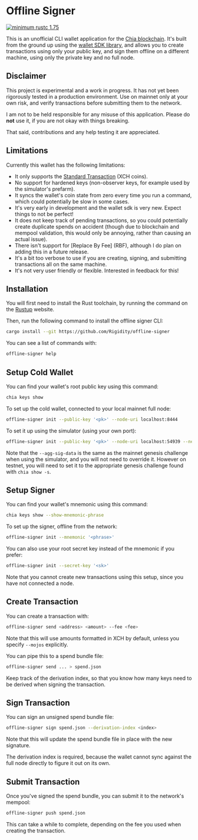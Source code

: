 # Offline Signer

[![minimum rustc 1.75](https://img.shields.io/badge/rustc-1.75+-red.svg)](https://rust-lang.github.io/rfcs/2495-min-rust-version.html)

This is an unofficial CLI wallet application for the [Chia blockchain](https://chia.net). It's built from the ground up using the [wallet SDK library](https://github.com/Rigidity/chia-wallet-sdk), and allows you to create transactions using only your public key, and sign them offline on a different machine, using only the private key and no full node.

## Disclaimer

This project is experimental and a work in progress. It has not yet been rigorously tested in a production environment. Use on mainnet only at your own risk, and verify transactions before submitting them to the network.

I am not to be held responsible for any misuse of this application. Please do **not** use it, if you are not okay with things breaking.

That said, contributions and any help testing it are appreciated.

## Limitations

Currently this wallet has the following limitations:

- It only supports the [Standard Transaction](https://chialisp.com/standard-transactions) (XCH coins).
- No support for hardened keys (non-observer keys, for example used by the simulator's prefarm).
- It syncs the wallet's coin state from zero every time you run a command, which could potentially be slow in some cases.
- It's very early in development and the wallet sdk is very new. Expect things to not be perfect!
- It does not keep track of pending transactions, so you could potentially create duplicate spends on accident (though due to blockchain and mempool validation, this would only be annoying, rather than causing an actual issue).
- There isn't support for [Replace By Fee] (RBF), although I do plan on adding this in a future release.
- It's a bit too verbose to use if you are creating, signing, and submitting transactions all on the same machine.
- It's not very user friendly or flexible. Interested in feedback for this!

## Installation

You will first need to install the Rust toolchain, by running the command on the [Rustup](https://rustup.rs) website.

Then, run the following command to install the offline signer CLI:

```bash
cargo install --git https://github.com/Rigidity/offline-signer
```

You can see a list of commands with:

```bash
offline-signer help
```

## Setup Cold Wallet

You can find your wallet's root public key using this command:

```bash
chia keys show
```

To set up the cold wallet, connected to your local mainnet full node:

```bash
offline-signer init --public-key '<pk>' --node-uri localhost:8444
```

To set it up using the simulator (using your own port):

```bash
offline-signer init --public-key '<pk>' --node-uri localhost:54939 --network-id simulator0
```

Note that the `--agg-sig-data` is the same as the mainnet genesis challenge when using the simulator, and you will not need to override it. However on testnet, you will need to set it to the appropriate genesis challenge found with `chia show -s`.

## Setup Signer

You can find your wallet's mnemonic using this command:

```bash
chia keys show --show-mnemonic-phrase
```

To set up the signer, offline from the network:

```bash
offline-signer init --mnemonic '<phrase>'
```

You can also use your root secret key instead of the mnemonic if you prefer:

```bash
offline-signer init --secret-key '<sk>'
```

Note that you cannot create new transactions using this setup, since you have not connected a node.

## Create Transaction

You can create a transaction with:

```bash
offline-signer send <address> <amount> --fee <fee>
```

Note that this will use amounts formatted in XCH by default, unless you specify `--mojos` explicitly.

You can pipe this to a spend bundle file:

```bash
offline-signer send ... > spend.json
```

Keep track of the derivation index, so that you know how many keys need to be derived when signing the transaction.

## Sign Transaction

You can sign an unsigned spend bundle file:

```bash
offline-signer sign spend.json --derivation-index <index>
```

Note that this will update the spend bundle file in place with the new signature.

The derivation index is required, because the wallet cannot sync against the full node directly to figure it out on its own.

## Submit Transaction

Once you've signed the spend bundle, you can submit it to the network's mempool:

```bash
offline-signer push spend.json
```

This can take a while to complete, depending on the fee you used when creating the transaction.
